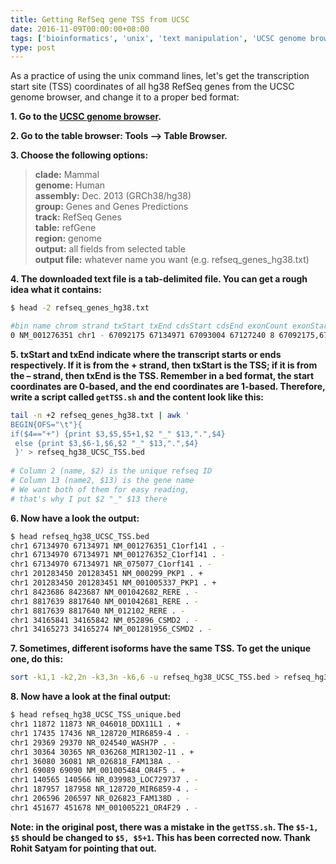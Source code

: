 ```yaml
---
title: Getting RefSeq gene TSS from UCSC
date: 2016-11-09T00:00:00+08:00
tags: ['bioinformatics', 'unix', 'text manipulation', 'UCSC genome browser']
type: post
---
```


As a practice of using the unix command lines, let's get the transcription start site (TSS) coordinates of all hg38 RefSeq genes from the UCSC genome browser, and change it to a proper bed format:

__1. Go to the [UCSC genome browser](http://genome-euro.ucsc.edu/index.html).__

__2. Go to the table browser: Tools –> Table Browser.__

__3. Choose the following options:__

> __clade:__ Mammal  
> __genome:__ Human  
> __assembly:__ Dec. 2013 (GRCh38/hg38)  
> __group:__ Genes and Genes Predictions  
> __track:__ RefSeq Genes  
> __table:__ refGene  
> __region:__ genome  
> __output:__ all fields from selected table  
> __output file:__ whatever name you want (e.g. refseq_genes_hg38.txt)

__4. The downloaded text file is a tab-delimited file. You can get a rough idea what it contains:__

```bash
$ head -2 refseq_genes_hg38.txt

#bin name chrom strand txStart txEnd cdsStart cdsEnd exonCount exonStarts exonEnds score name2 cdsStartStat cdsEndStat exonFrames
0 NM_001276351 chr1 - 67092175 67134971 67093004 67127240 8 67092175,67095234,67096251,67115351,67125751,67127165,67131141,67134929, 67093604,67095421,67096321,67115464,67125909,67127257,67131227,67134971, 0 C1orf141 cmpl cmpl 0,2,1,2,0,0,-1,-1,
```

__5. txStart and txEnd indicate where the transcript starts or ends respectively. If it is from the + strand, then txStart is the TSS; if it is from the – strand, then txEnd is the TSS. Remember in a bed format, the start coordinates are 0-based, and the end coordinates are 1-based. Therefore, write a script called `getTSS.sh` and the content look like this:__

```bash
tail -n +2 refseq_genes_hg38.txt | awk '
BEGIN{OFS="\t"}{
if($4=="+") {print $3,$5,$5+1,$2 "_" $13,".",$4}
 else {print $3,$6-1,$6,$2 "_" $13,".",$4}
 }' > refseq_hg38_UCSC_TSS.bed
 
# Column 2 (name, $2) is the unique refseq ID
# Column 13 (name2, $13) is the gene name
# We want both of them for easy reading,
# that's why I put $2 "_" $13 there
```

__6. Now have a look the output:__

```bash
$ head refseq_hg38_UCSC_TSS.bed
chr1 67134970 67134971 NM_001276351_C1orf141 . -
chr1 67134970 67134971 NM_001276352_C1orf141 . -
chr1 67134970 67134971 NR_075077_C1orf141 . -
chr1 201283450 201283451 NM_000299_PKP1 . +
chr1 201283450 201283451 NM_001005337_PKP1 . +
chr1 8423686 8423687 NM_001042682_RERE . -
chr1 8817639 8817640 NM_001042681_RERE . -
chr1 8817639 8817640 NM_012102_RERE . -
chr1 34165841 34165842 NM_052896_CSMD2 . -
chr1 34165273 34165274 NM_001281956_CSMD2 . -
```

__7. Sometimes, different isoforms have the same TSS. To get the unique one, do this:__

```bash
sort -k1,1 -k2,2n -k3,3n -k6,6 -u refseq_hg38_UCSC_TSS.bed > refseq_hg38_UCSC_TSS_unique.bed
```

__8. Now have a look at the final output:__

```bash
$ head refseq_hg38_UCSC_TSS_unique.bed
chr1 11872 11873 NR_046018_DDX11L1 . +
chr1 17435 17436 NR_128720_MIR6859-4 . -
chr1 29369 29370 NR_024540_WASH7P . -
chr1 30364 30365 NR_036268_MIR1302-11 . +
chr1 36080 36081 NR_026818_FAM138A . -
chr1 69089 69090 NM_001005484_OR4F5 . +
chr1 140565 140566 NR_039983_LOC729737 . -
chr1 187957 187958 NR_128720_MIR6859-4 . -
chr1 206596 206597 NR_026823_FAM138D . -
chr1 451677 451678 NM_001005221_OR4F29 . -
```

__Note: in the original post, there was a mistake in the `getTSS.sh`. The `$5-1, $5` should be changed to `$5, $5+1`. This has been corrected now. Thank Rohit Satyam for pointing that out.__
